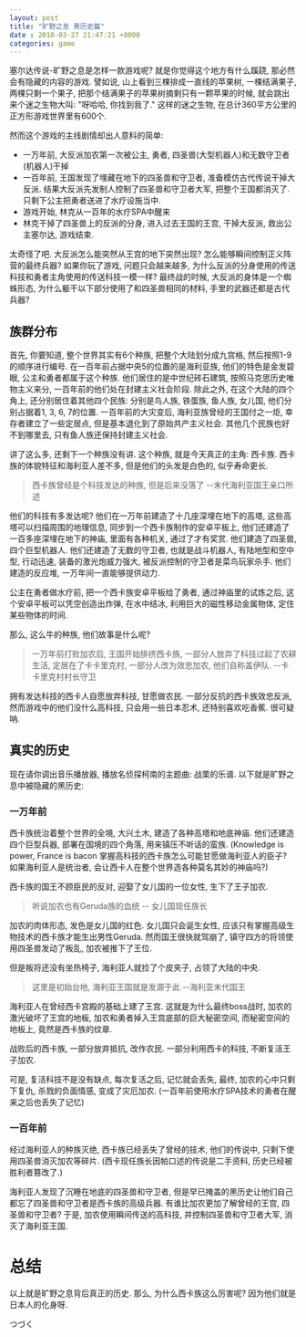 ```yaml
---
layout: post
title: "旷野之息 黑历史篇"
date : 2018-03-27 21:47:21 +8000
categories: game
---
```



塞尔达传说-旷野之息是怎样一款游戏呢? 就是你觉得这个地方有什么蹊跷, 那必然会有隐藏的内容的游戏. 譬如说, 山上看到三棵排成一直线的苹果树, 一棵结满果子, 两棵只剩一个果子, 把那个结满果子的苹果树摘剩只有一颗苹果的时候, 就会跳出来个迷之生物大叫: "呀哈哈, 你找到我了." 这样的迷之生物, 在总计360平方公里的正方形游戏世界里有600个.

然而这个游戏的主线剧情却出人意料的简单:

- 一万年前, 大反派加农第一次被公主, 勇者, 四圣兽(大型机器人)和无数守卫者(机器人)干掉
- 一百年前, 王国发现了埋藏在地下的四圣兽和守卫者, 准备模仿古代传说干掉大反派. 结果大反派先发制人控制了四圣兽和守卫者大军, 把整个王国都消灭了. 只剩下公主把勇者送进了水疗设施当中.
- 游戏开始, 林克从一百年的水疗SPA中醒来
- 林克干掉了四圣兽上的反派的分身, 进入过去王国的王宫, 干掉大反派, 救出公主塞尔达, 游戏结束.

太奇怪了吧. 大反派怎么能突然从王宫的地下突然出现? 怎么能够瞬间控制正义阵营的最终兵器? 如果你玩了游戏, 问题只会越来越多, 为什么反派的分身使用的传送科技和勇者主角使用的传送科技一模一样? 最终战的时候, 大反派的身体是一个蜘蛛形态, 为什么躯干以下部分使用了和四圣兽相同的材料, 手里的武器还都是古代兵器?

## 族群分布

首先, 你要知道, 整个世界其实有6个种族, 把整个大陆划分成九宫格, 然后按照1-9的顺序进行编号. 在一百年前占据中央5的位置的是海利亚族, 他们的特色是金发碧眼, 公主和勇者都属于这个种族. 他们居住的是中世纪砖石建筑, 按照马克思历史唯物主义来分, 一百年前的他们处在封建主义社会阶段. 除此之外, 在这个大陆的四个角上, 还分别居住着其他四个民族: 分别是鸟人族, 铁蛋族, 鱼人族, 女儿国, 他们分别占据着1, 3, 6, 7的位置. 一百年前的大灾变后, 海利亚族曾经的王国付之一炬, 幸存者建立了一些定居点, 但是基本退化到了原始共产主义社会. 其他几个民族也好不到哪里去, 只有鱼人族还保持封建主义社会.  

讲了这么多, 还剩下一个种族没有讲. 这个种族, 就是今天真正的主角: 西卡族.  西卡族的体貌特征和海利亚人差不多, 但是他们的头发是白色的, 似乎寿命更长.

> 西卡族曾经是个科技发达的种族, 但是后来没落了 --末代海利亚国王亲口所述

他们的科技有多发达呢? 他们在一万年前建造了十几座深埋在地下的高塔, 这些高塔可以扫描周围的地理信息, 同步到一个西卡族制作的安卓平板上, 他们还建造了一百多座深埋在地下的神庙, 里面有各种机关, 通过了才有奖赏. 他们建造了四圣兽, 四个巨型机器人. 他们还建造了无数的守卫者, 也就是战斗机器人, 有陆地型和空中型, 行动迅速, 装备的激光炮威力强大, 被反派控制的守卫者是菜鸟玩家杀手. 他们建造的反应堆, 一万年间一直能够提供动力.

公主在勇者做水疗前, 把一个西卡族安卓平板给了勇者, 通过神庙里的试炼之后, 这个安卓平板可以凭空创造出炸弹, 在水中结冰, 利用巨大的磁性移动金属物体, 定住某些物体的时间.

那么, 这么牛的种族, 他们故事是什么呢?

> 一万年前打败加农后, 王国开始排挤西卡族, 一部分人放弃了科技过起了农耕生活, 定居在了卡卡里克村, 一部分人改为效忠加农, 他们自称盖伊队. --卡卡里克村村长守卫

拥有发达科技的西卡人自愿放弃科技, 甘愿做农民. 一部分反抗的西卡族效忠反派, 然而游戏中的他们没什么高科技, 只会用一些日本忍术, 还特别喜欢吃香蕉.
很可疑呐.

## 真实的历史

现在请你调出音乐播放器, 播放名侦探柯南的主题曲: 战栗的乐谱.
以下就是旷野之息中被隐藏的黑历史:

### 一万年前

西卡族统治着整个世界的全境, 大兴土木, 建造了各种高塔和地底神庙. 他们还建造四个巨型兵器, 部署在国境的四个角落, 用来镇压不听话的蛮族. (Knowledge is power, France is bacon 掌握高科技的西卡族怎么可能甘愿做海利亚人的臣子? 如果海利亚人是统治者, 会让西卡人在整个世界造各种莫名其妙的神庙吗?)

西卡族的国王不顾臣民的反对, 迎娶了女儿国的一位女性, 生下了王子加农.

> 听说加农也有Geruda族的血统 -- 女儿国现任族长

加农的肉体形态, 发色是女儿国的红色. 女儿国只会诞生女性, 应该只有掌握高级生物技术的西卡族才能生出男性Geruda.
然而国王很快就驾崩了, 镇守四方的将领使用四圣兽发动了叛乱, 加农被推下了王位.

但是叛将还没有坐热椅子, 海利亚人就捡了个皮夹子, 占领了大陆的中央.

> 这里是初始台地, 海利亚王国就是发源于此 --海利亚末代国王

海利亚人在曾经西卡宫殿的基础上建了王宫. 这就是为什么最终boss战时, 加农的激光破坏了王宫的地板, 加农和勇者掉入王宫底部的巨大秘密空间, 而秘密空间的地板上, 竟然是西卡族的纹章.

战败后的西卡族, 一部分放弃抵抗, 改作农民. 一部分利用西卡的科技, 不断复活王子加农.

可是, 复活科技不是没有缺点, 每次复活之后, 记忆就会丢失, 最终, 加农的心中只剩下复仇, 杀戮的负面情感, 变成了灾厄加农. (一百年前使用水疗SPA技术的勇者在醒来之后也丢失了记忆)

### 一百年前

经过海利亚人的种族灭绝, 西卡族已经丢失了曾经的技术, 他们的传说中, 只剩下使用四圣兽消灭加农等碎片. (西卡现任族长因帕口述的传说是二手资料, 历史已经被胜利者篡改了.)

海利亚人发现了沉睡在地底的四圣兽和守卫者, 但是早已掩盖的黑历史让他们自己都忘了四圣兽和守卫者是西卡族的高级兵器. 有谁比加农更加了解曾经的王宫, 四圣兽和守卫者? 于是, 加农使用瞬间传送的高科技, 并控制四圣兽和守卫者大军, 消灭了海利亚王国.

# 总结

以上就是旷野之息背后真正的历史. 那么, 为什么西卡族这么厉害呢? 因为他们就是日本人的化身呀.

つづく

